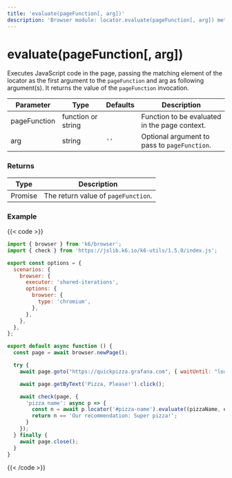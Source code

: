 ```yaml
---
title: 'evaluate(pageFunction[, arg])'
description: 'Browser module: locator.evaluate(pageFunction[, arg]) method'
---
```


# evaluate(pageFunction[, arg])

Executes JavaScript code in the page, passing the matching element of the locator as the first argument to the `pageFunction` and arg as following argument(s). It returns the value of the `pageFunction` invocation.

<TableWithNestedRows>

| Parameter    | Type               | Defaults | Description                                  |
| ------------ | ------------------ | -------- | -------------------------------------------- |
| pageFunction | function or string |          | Function to be evaluated in the page context.                    |
| arg          | string             | `''`     | Optional argument to pass to `pageFunction`. |

</TableWithNestedRows>

### Returns

| Type         | Description                         |
| ------------ | ----------------------------------- |
| Promise<any> | The return value of `pageFunction`. |

### Example

{{< code >}}

<!-- eslint-skip -->

```javascript
import { browser } from 'k6/browser';
import { check } from 'https://jslib.k6.io/k6-utils/1.5.0/index.js';

export const options = {
  scenarios: {
    browser: {
      executor: 'shared-iterations',
      options: {
        browser: {
          type: 'chromium',
        },
      },
    },
  },
};

export default async function () {
  const page = await browser.newPage();

  try {
    await page.goto("https://quickpizza.grafana.com", { waitUntil: "load" });

    await page.getByText('Pizza, Please!').click();

    await check(page, {
      'pizza name': async p => {
        const n = await p.locator('#pizza-name').evaluate((pizzaName, extra) => pizzaName.textContent + extra, ' Super pizza!');
        return n == 'Our recommendation: Super pizza!';
      }
    });
  } finally {
    await page.close();
  }
}
```

{{< /code >}}
